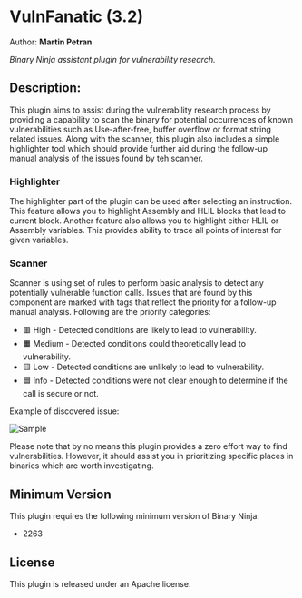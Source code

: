 # VulnFanatic (3.2)

Author: **Martin Petran**

_Binary Ninja assistant plugin for vulnerability research._

## Description:
This plugin aims to assist during the vulnerability research process by providing a capability to scan the binary for potential occurrences of known vulnerabilities such as Use-after-free, buffer overflow or format string related issues. Along with the scanner, this plugin also includes a simple highlighter tool which should provide further aid during the follow-up manual analysis of the issues found by teh scanner.

### Highlighter

The highlighter part of the plugin can be used after selecting an instruction. This feature allows you to highlight Assembly and HLIL blocks that lead to current block. Another feature also allows you to highlight either HLIL or Assembly variables. This provides ability to trace all points of interest for given variables.

### Scanner 

Scanner is using set of rules to perform basic analysis to detect any potentially vulnerable function calls. Issues that are found by this component are marked with tags that reflect the priority for a follow-up manual analysis. Following are the priority categories:

* 🟥 High - Detected conditions are likely to lead to vulnerability.
* 🟧 Medium - Detected conditions could theoretically lead to vulnerability.
* 🟨 Low - Detected conditions are unlikely to lead to vulnerability.
* 🟦 Info - Detected conditions were not clear enough to determine if the call is secure or not.

Example of discovered issue:

![Sample](https://github.com/Martyx00/VulnFanatic/blob/master/static/sample.png?raw=true "Sample")

Please note that by no means this plugin provides a zero effort way to find vulnerabilities. However, it should assist you in prioritizing specific places in binaries which are worth investigating.

## Minimum Version

This plugin requires the following minimum version of Binary Ninja:

 * 2263

## License

This plugin is released under an Apache license.

